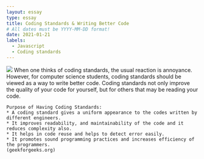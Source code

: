 ```yaml
---
layout: essay
type: essay
title: Coding Standards & Writing Better Code
# All dates must be YYYY-MM-DD format!
date: 2021-01-21
labels:
  - Javascript
  - Coding standards
---
```

<img class="ui medium right floated rounded image" src="https://www.ommzi.com/wp-content/uploads/2019/01/Coding-Standards.jpg">
When one thinks of coding standards, the usual reaction is annoyance. However, for computer science students, coding standards should be viewed as a way to write better code. Coding standards not only improve the quality of your code for yourself, but for others that may be reading your code. 

```
Purpose of Having Coding Standards:
* A coding standard gives a uniform appearance to the codes written by different engineers.
* It improves readability, and maintainability of the code and it reduces complexity also.
* It helps in code reuse and helps to detect error easily.
* It promotes sound programming practices and increases efficiency of the programmers.
(geekforgeeks.org)
```
